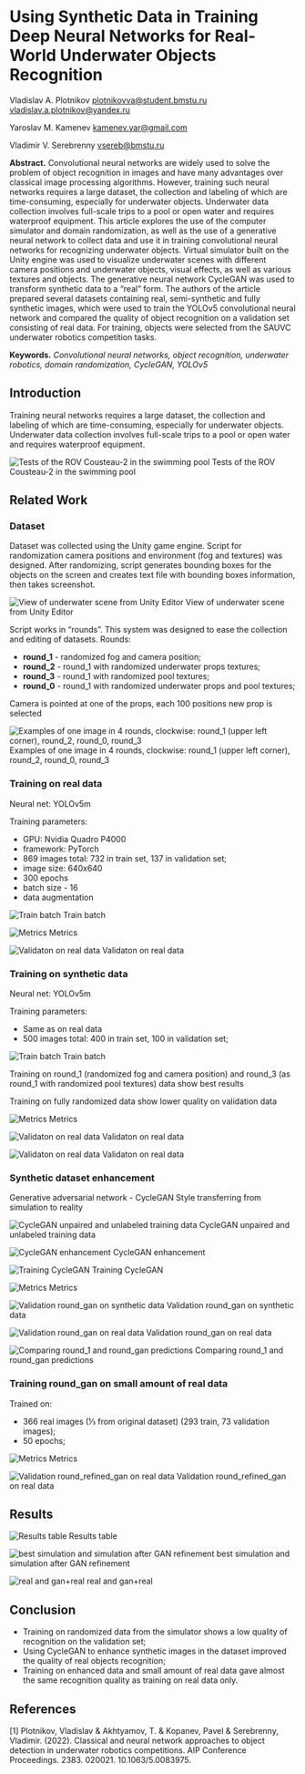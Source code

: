 # Using Synthetic Data in Training Deep Neural Networks for Real-World Underwater Objects Recognition

Vladislav A. Plotnikov
plotnikovva@student.bmstu.ru
vladislav.a.plotnikov@yandex.ru

Yaroslav M. Kamenev
kamenev.yar@gmail.com

Vladimir V. Serebrenny
vsereb@bmstu.ru

**Abstract.** Convolutional neural networks are widely used to solve the problem of object recognition in images and have many advantages over classical image processing algorithms. However, training such neural networks requires a large dataset, the collection and labeling of which are time-consuming, especially for underwater objects. Underwater data collection involves full-scale trips to a pool or open water and requires waterproof equipment. This article explores the use of the computer simulator and domain randomization, as well as the use of a generative neural network to collect data and use it in training convolutional neural networks for recognizing underwater objects. Virtual simulator built on the Unity engine was used to visualize underwater scenes with different camera positions and underwater objects, visual effects, as well as various textures and objects. The generative neural network CycleGAN was used to transform synthetic data to a “real” form. The authors of the article prepared several datasets containing real, semi-synthetic and fully synthetic images, which were used to train the YOLOv5 convolutional neural network and compared the quality of object recognition on a validation set consisting of real data. For training, objects were selected from the SAUVC underwater robotics competition tasks.

**Keywords.** *Convolutional neural networks, object recognition, underwater robotics, domain randomization, CycleGAN, YOLOv5*

## Introduction

Training neural networks requires a large dataset, the collection and labeling of which are time-consuming, especially for underwater objects. 
Underwater data collection involves full-scale trips to a pool or open water and requires waterproof equipment.

![Tests of the ROV Cousteau-2 in the swimming pool](/images/introduction/pool.png)
Tests of the ROV Cousteau-2 in the swimming pool


## Related Work

### Dataset

Dataset was collected using the Unity game engine.
Script for randomization camera positions and environment (fog and textures) was designed. 
After randomizing, script generates bounding boxes for the objects on the screen and creates text file with bounding boxes information, then takes screenshot.

![View of underwater scene from Unity Editor](/images/dataset/scene.png)
View of underwater scene from Unity Editor

Script works in “rounds”. This system was designed to ease the collection and editing of datasets.
Rounds:
- **round_1** - randomized fog and camera position;
- **round_2** - round_1 with randomized underwater props textures;
- **round_3** - round_1 with randomized pool textures;
- **round_0** - round_1 with randomized underwater props and pool textures;

Camera is pointed at one of the props, each 100 positions new prop is selected

![Examples of one image in 4 rounds, clockwise: round_1 (upper left corner), round_2, round_0, round_3](/images/dataset/examples.png)
Examples of one image in 4 rounds, clockwise: round_1 (upper left corner), round_2, round_0, round_3

### Training on real data

Neural net: YOLOv5m

Training parameters:
- GPU: Nvidia Quadro P4000
- framework: PyTorch 
- 869 images total: 732 in train set, 137 in validation set;
- image size: 640x640
- 300 epochs
- batch size - 16
- data augmentation

![Train batch](/images/training_real/batch.png)
Train batch

![Metrics](/images/training_real/graphs.png)
Metrics

![Validaton on real data](/images/training_real/val.png)
Validaton on real data

### Training on synthetic data

Neural net: YOLOv5m

Training parameters:
- Same as on real data
- 500 images total: 400 in train set, 100 in validation set;

![Train batch](/images/training_synthetic/batch.png)
Train batch

Training on round_1 (randomized fog and camera position) and round_3 (as round_1 with randomized pool textures) data show best results

Training on fully randomized data show lower quality on validation data

![Metrics](/images/training_synthetic/metrics.png)
Metrics

![Validaton on real data](/images/training_synthetic/val_syn.png)
Validaton on real data

![Validaton on real data](/images/training_synthetic/val_real.png)
Validaton on real data

### Synthetic dataset enhancement

Generative adversarial network - CycleGAN
Style transferring from simulation to reality

![CycleGAN unpaired and unlabeled training data](images/enchancement/batch.png)
CycleGAN unpaired and unlabeled training data

![CycleGAN enhancement](images/enchancement/visualize.png)
CycleGAN enhancement

![Training CycleGAN](images/enchancement/training.png)
Training CycleGAN

![Metrics](images/enchancement/metrics.png)
Metrics

![Validation round_gan on synthetic data](images/enchancement/val_syn.png)
Validation round_gan on synthetic data

![Validation round_gan on real data](images/enchancement/val_real.png)
Validation round_gan on real data

![Comparing round_1 and round_gan predictions](images/enchancement/comparing.png)
Comparing round_1 and round_gan predictions

### Training round_gan on small amount of real data

Trained on:
- 366 real images (⅓ from original dataset) (293 train, 73 validation images);
- 50 epochs;

![Metrics](images/training_small_ench/metrics.png)
Metrics

![Validation round_refined_gan on real data](images/training_small_ench/val.png)
Validation round_refined_gan on real data


## Results

![Results table](images/results/table.png)
Results table

![best simulation and simulation after GAN refinement](images/results/sim.png)
best simulation and simulation after GAN refinement

![real and gan+real](images/results/real.png)
real and gan+real


## Conclusion

- Training on randomized data from the simulator shows a low quality of recognition on the validation set;
- Using CycleGAN to enhance synthetic images in the dataset improved the quality of real objects recognition;
- Training on enhanced data and small amount of real data gave almost the same recognition quality as training on real data only.

## References

[1] Plotnikov, Vladislav & Akhtyamov, T. & Kopanev, Pavel & Serebrenny, Vladimir. (2022). Classical and neural network approaches to object detection in underwater robotics competitions. AIP Conference Proceedings. 2383. 020021. 10.1063/5.0083975. 